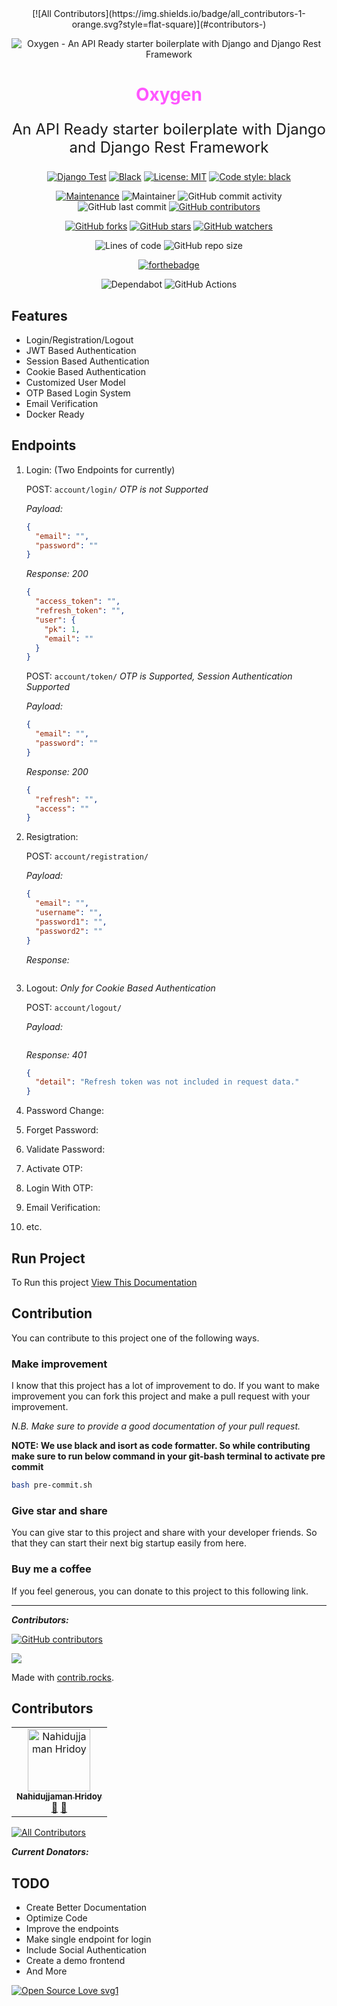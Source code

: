 <div align="center">
<!-- ALL-CONTRIBUTORS-BADGE:START - Do not remove or modify this section -->
[![All Contributors](https://img.shields.io/badge/all_contributors-1-orange.svg?style=flat-square)](#contributors-)
<!-- ALL-CONTRIBUTORS-BADGE:END -->

![Oxygen - An API Ready starter boilerplate with Django and Django Rest Framework](https://img.icons8.com/external-flaticons-lineal-color-flat-icons/256/FA5252/external-oxygen-diving-flaticons-lineal-color-flat-icons-2.png)

<h1 style="color: #ff56ff;">Oxygen</h1>

<p style="font-size: 1.5rem">An API Ready starter boilerplate with Django and Django Rest Framework</p>

[![Django Test](https://github.com/nhridoy/oxygen/actions/workflows/django.yml/badge.svg)](https://github.com/nhridoy/oxygen/actions/workflows/django.yml)
[![Black](https://github.com/nhridoy/oxygen/actions/workflows/black.yml/badge.svg)](https://github.com/nhridoy/oxygen/actions/workflows/black.yml)
[![License: MIT](https://img.shields.io/badge/License-MIT-yellow.svg)](https://github.com/nhridoy/oxygen/blob/main/LICENSE)
<a href="https://github.com/psf/black"><img alt="Code style: black" src="https://img.shields.io/badge/code%20style-black-000000.svg"></a>

[![Maintenance](https://img.shields.io/badge/Maintained%3F-yes-green.svg)](https://GitHub.com/Naereen/StrapDown.js/graphs/commit-activity)
![Maintainer](https://img.shields.io/badge/Maintainer-nhridoy-blue)
![GitHub commit activity](https://img.shields.io/github/commit-activity/y/nhridoy/oxygen)
![GitHub last commit](https://img.shields.io/github/last-commit/nhridoy/oxygen)
[![GitHub contributors](https://img.shields.io/github/contributors/nhridoy/oxygen.svg)](https://GitHub.com/nhridoy/oxygen/graphs/contributors/)

[![GitHub forks](https://img.shields.io/github/forks/nhridoy/oxygen.svg?style=social&label=Fork&maxAge=2592000)](https://GitHub.com/nhridoy/oxygen/network/)
[![GitHub stars](https://img.shields.io/github/stars/nhridoy/oxygen.svg?style=social&label=Star&maxAge=2592000)](https://GitHub.com/nhridoy/oxygennhridoy/oxygen/stargazers/)
[![GitHub watchers](https://img.shields.io/github/watchers/nhridoy/oxygen.svg?style=social&label=Watch&maxAge=2592000)](https://gitHub.com/nhridoy/oxygen/watchers/)

![Lines of code](https://img.shields.io/tokei/lines/github/nhridoy/oxygen)
![GitHub repo size](https://img.shields.io/github/repo-size/nhridoy/oxygen)

[![forthebadge](https://forthebadge.com/images/badges/made-with-python.svg)](https://www.python.org/)

![Dependabot](https://img.shields.io/badge/dependabot-025E8C?style=for-the-badge&logo=dependabot&logoColor=white)
![GitHub Actions](https://img.shields.io/badge/github%20actions-%232671E5.svg?style=for-the-badge&logo=githubactions&logoColor=white)

</div>

## Features

- Login/Registration/Logout
- JWT Based Authentication
- Session Based Authentication
- Cookie Based Authentication
- Customized User Model
- OTP Based Login System
- Email Verification
- Docker Ready

## Endpoints

1. Login: (Two Endpoints for currently)

   POST: `account/login/` _OTP is not Supported_

   _Payload:_

   ```json
   {
     "email": "",
     "password": ""
   }
   ```

   _Response: 200_

   ```json
   {
     "access_token": "",
     "refresh_token": "",
     "user": {
       "pk": 1,
       "email": ""
     }
   }
   ```

   POST: `account/token/` _OTP is Supported, Session Authentication Supported_

   _Payload:_

   ```json
   {
     "email": "",
     "password": ""
   }
   ```

   _Response: 200_

   ```json
   {
     "refresh": "",
     "access": ""
   }
   ```

2. Resigtration:

   POST: `account/registration/`

   _Payload:_

   ```json
   {
     "email": "",
     "username": "",
     "password1": "",
     "password2": ""
   }
   ```

   _Response:_

   ```json

   ```

3. Logout: _Only for Cookie Based Authentication_

   POST: `account/logout/`

   _Payload:_

   ```json

   ```

   _Response: 401_

   ```json
   {
     "detail": "Refresh token was not included in request data."
   }
   ```

4. Password Change:
5. Forget Password:
6. Validate Password:
7. Activate OTP:
8. Login With OTP:
9. Email Verification:
10. etc.

## Run Project

To Run this project [View This Documentation](DOCS/README.md)

## Contribution

You can contribute to this project one of the following ways.

### Make improvement

I know that this project has a lot of improvement to do. If you want to make improvement you can fork this project and make a pull request with your improvement.

_N.B. Make sure to provide a good documentation of your pull request._

**NOTE: We use black and isort as code formatter. So while contributing make sure to run below command in your git-bash terminal to activate pre commit**

```bash
bash pre-commit.sh
```

### Give star and share

You can give star to this project and share with your developer friends. So that they can start their next big startup easily from here.

### Buy me a coffee

If you feel generous, you can donate to this project to this following link.

---

**_Contributors:_**

[![GitHub contributors](https://img.shields.io/github/contributors/nhridoy/oxygen.svg)](https://GitHub.com/nhridoy/oxygen/graphs/contributors/)

<a href="https://github.com/nhridoy/oxygen/graphs/contributors">
  <img src="https://contrib.rocks/image?repo=nhridoy/oxygen&max=100&columns=12" />
</a>

Made with [contrib.rocks](https://contrib.rocks).

## Contributors

<!-- ALL-CONTRIBUTORS-LIST:START - Do not remove or modify this section -->
<!-- prettier-ignore-start -->
<!-- markdownlint-disable -->
<table>
  <tbody>
    <tr>
      <td align="center"><a href="https://nhridoy.github.io"><img src="https://avatars.githubusercontent.com/u/75487507?v=4?s=100" width="100px;" alt="Nahidujjaman Hridoy"/><br /><sub><b>Nahidujjaman Hridoy</b></sub></a><br /><a href="#maintenance-nhridoy" title="Maintenance">🚧</a> <a href="#ideas-nhridoy" title="Ideas, Planning, & Feedback">🤔</a></td>
    </tr>
  </tbody>
</table>

<!-- markdownlint-restore -->
<!-- prettier-ignore-end -->

<!-- ALL-CONTRIBUTORS-LIST:END -->
<!-- prettier-ignore-start -->
<!-- markdownlint-disable -->

<!-- markdownlint-restore -->
<!-- prettier-ignore-end -->

<!-- ALL-CONTRIBUTORS-LIST:END -->

<!-- ALL-CONTRIBUTORS-BADGE:START - Do not remove or modify this section -->
[![All Contributors](https://img.shields.io/badge/all_contributors-13-orange.svg?style=flat-square)](#contributors)
<!-- ALL-CONTRIBUTORS-BADGE:END -->

**_Current Donators:_**

## TODO

- Create Better Documentation
- Optimize Code
- Improve the endpoints
- Make single endpoint for login
- Include Social Authentication
- Create a demo frontend
- And More

[![Open Source Love svg1](https://badges.frapsoft.com/os/v3/open-source.svg?v=103)](https://github.com/ellerbrock/open-source-badges/)
